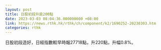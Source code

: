 ```yaml
---
layout: post
title: 日股初段升逾200點
date: 2023-03-03 08:04:36.000000000 +08:00
link: https://news.rthk.hk/rthk/ch/component/k2/1690252-20230303.htm
categories: rthk
---
```


日股初段造好，日經指數較早時報27718點，升220點，升幅0.8%。
